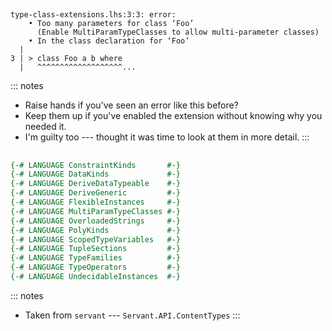 #

<pre class="no-highlight"><code data-trim data-noescape>
type-class-extensions.lhs:3:3: error:
    • Too many parameters for class ‘Foo’
      <span class="fragment highlight-current-green">(Enable MultiParamTypeClasses to allow multi-parameter classes)</span>
    • In the class declaration for ‘Foo’
  |
3 | > class Foo a b where
  |   ^^^^^^^^^^^^^^^^^^^...
</code></pre>

::: notes
 - Raise hands if you've seen an error like this before?
 - Keep them up if you've enabled the extension without knowing why you needed it.
 - I'm guilty too --- thought it was time to look at them in more detail.
:::

##

```haskell
{-# LANGUAGE ConstraintKinds       #-}
{-# LANGUAGE DataKinds             #-}
{-# LANGUAGE DeriveDataTypeable    #-}
{-# LANGUAGE DeriveGeneric         #-}
{-# LANGUAGE FlexibleInstances     #-}
{-# LANGUAGE MultiParamTypeClasses #-}
{-# LANGUAGE OverloadedStrings     #-}
{-# LANGUAGE PolyKinds             #-}
{-# LANGUAGE ScopedTypeVariables   #-}
{-# LANGUAGE TupleSections         #-}
{-# LANGUAGE TypeFamilies          #-}
{-# LANGUAGE TypeOperators         #-}
{-# LANGUAGE UndecidableInstances  #-}
```

::: notes
 - Taken from `servant` --- `Servant.API.ContentTypes`
:::

